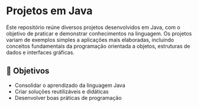 # Projetos em Java

Este repositório reúne diversos projetos desenvolvidos em Java, com o objetivo de praticar e demonstrar conhecimentos na linguagem. Os projetos variam de exemplos simples a aplicações mais elaboradas, incluindo conceitos fundamentais da programação orientada a objetos, estruturas de dados e interfaces gráficas.

## 📌 Objetivos

- Consolidar o aprendizado da linguagem Java
- Criar soluções reutilizáveis e didáticas
- Desenvolver boas práticas de programação
